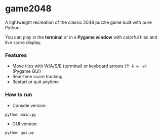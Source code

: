 # game2048



A lightweight recreation of the classic 2048 puzzle game built with pure Python.  

You can play in the **terminal** or in a **Pygame window** with colorful tiles and live score display.



### Features

* Move tiles with W/A/S/E (terminal) or keyboard arrows (↑ ↓ ← →) (Pygame GUI)
* Real-time score tracking
* Restart or quit anytime


### How to run

* Console version:
```bash
python main.py
```

* GUI version:
```bash
python gui.py
```



